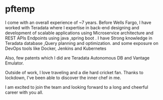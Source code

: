 # pftemp
I come with an overall experience of ~7 years. Before Wells Fargo, I have worked with Teradata where I expertise in back-end designing and
development of scalable applications using Microservice  architecture and REST APIs Endpoints using java ,spring boot .
I have Strong knowledge in Teradata database ,Query planning and optimization.
and some exposure on DevOps tools like Docker, Jenkins and  Kubernetes

Also, few patents which I did are Teradata Autonomous DB and Vantage Emulator.

Outside of work, I love traveling and a die hard cricket fan. Thanks to lockdown, I’ve been able to discover the inner chef in me.

I am excited to join the team and looking forward to a long and cheerful career with you all.
